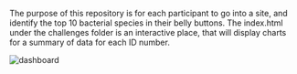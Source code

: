 The purpose of this repository is for each participant to go into a site, and identify the top 10 bacterial species in their belly buttons.
The index.html under the challenges folder is an interactive place, that will display charts for a summary of data for each ID number.

![dashboard](challenge/Dashboard.PNG)
